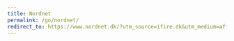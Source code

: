 ```yaml
---
title: Nordnet
permalink: /go/nordnet/
redirect_to: https://www.nordnet.dk/?utm_source=ifire.dk&utm_medium=affiliate&utm_campaign=marts2019
---
```

